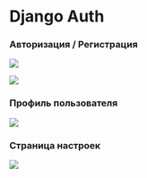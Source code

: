 # Django Auth

### Авторизация / Регистрация
<kbd><img src="https://user-images.githubusercontent.com/44488666/112023943-4b3ac580-8b66-11eb-85dc-8ff8c00efd21.png" /></kbd>

<kbd><img src="https://user-images.githubusercontent.com/44488666/112023903-40803080-8b66-11eb-9d90-97f06fc54ad7.png" /></kbd>

### Профиль пользователя
<kbd><img src="https://user-images.githubusercontent.com/44488666/112024070-66a5d080-8b66-11eb-9134-69064b142c23.png" /></kbd>

### Страница настроек
<kbd><img src="https://user-images.githubusercontent.com/44488666/112026360-b4bbd380-8b68-11eb-88eb-53889342200e.png" /></kbd>
